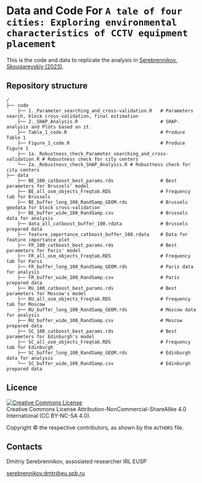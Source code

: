 # Data and Code For `A tale of four cities: Exploring environmental characteristics of CCTV equipment placement`

This is the code and data to replicate the analysis in [Serebrennikov, Skougarevskiy (2023)](https://papers.ssrn.com/sol3/papers.cfm?abstract_id=4106472).

## Repository structure

```
/
├── code
    ├── 1._Parameter_searching_and_cross-validation.R   # Parameters search, block cross-validation, final estimation
    ├── 2._SHAP_Analysis.R                              # SHAP-analysis and Plots based on it.
    ├── Table_1_code.R                                  # Produce Table 1 
    ├── Figure_1_code.R                                 # Produce Figure 1
    ├── 1a._Robustness_check_Parameter_searching_and_cross-validation.R # Robustness check for city centers
    └── 2a._Robustness_check_SHAP_Analysis.R # Robustness check for city centers
├── data
    ├── BE_100_catboost_best_params.rds                 # Best parameters for Brussels' model
    ├── BE_all_osm_objects_Freqtab.RDS                  # Frequency tab for Brussels
    ├── BE_buffer_long_100_RandSamp_GEOM.rds            # Brussels geodata for block cross-validation
    ├── BE_buffer_wide_100_RandSamp.csv                 # Brussels data for analysis
    ├── data_all_catboost_buffer_100.rdata              # Brussels prepared data
    ├── feature_importance_catboost_buffer_100.rdata    # Data for feature importance plot
    ├── FR_100_catboost_best_params.rds                 # Best parameters for Paris' model
    ├── FR_all_osm_objects_Freqtab.RDS                  # Frequency tab for Paris
    ├── FR_buffer_long_100_RandSamp_GEOM.rds            # Paris data for analysis
    ├── FR_buffer_wide_100_RandSamp.csv                 # Paris prepared data
    ├── RU_100_catboost_best_params.rds                 # Best parameters for Moscow's model
    ├── RU_all_osm_objects_Freqtab.RDS                  # Frequency tab for Moscow
    ├── RU_buffer_long_100_RandSamp_GEOM.rds            # Moscow data for analysis
    ├── RU_buffer_wide_100_RandSamp.csv                 # Moscow prepared data
    ├── SC_100_catboost_best_params.rds                 # Best parameters for Edinburgh's model
    ├── SC_all_osm_objects_Freqtab.RDS                  # Frequency tab for Edinburgh
    ├── SC_buffer_long_100_RandSamp_GEOM.rds            # Edinburgh data for analysis
    └── SC_buffer_wide_100_RandSamp.csv                 # Edinburgh prepared data
```

## Licence
<a rel="license" href="https://creativecommons.org/licenses/by-nc-sa/4.0/"><img alt="Creative Commons License" style="border-width:0" src="https://i.creativecommons.org/l/by-nc-sa/4.0/88x31.png" /></a><br />
Creative Commons License Attribution-NonCommercial-ShareAlike 4.0 International (CC BY-NC-SA 4.0).

Copyright © the respective contributors, as shown by the `AUTHORS` file.

## Contacts
Dmitriy Serebrennikov, assosiated researcher IRL EUSP

serebrennikov.dmtr@eu.spb.ru
